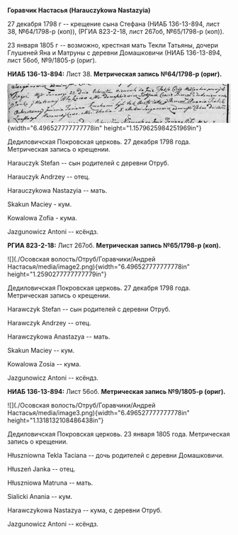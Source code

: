 **Горавчик Настасья (Harauczykowa Nastazyia)**

27 декабря 1798 г -- крещение сына Стефана (НИАБ 136-13-894, лист 38,
№64/1798-р (коп)), (РГИА 823-2-18, лист 267об, №65/1798-р (коп)).

23 января 1805 г -- возможно, крестная мать Текли Татьяны, дочери
Глушеней Яна и Матруны с деревни Домашковичи (НИАБ 136-13-894, лист
56об, №9/1805-р (ориг).

**НИАБ 136-13-894:** Лист 38. **Метрическая запись №64/1798-р (ориг).**

![](./media/492c180f37f19656b11d14f4f455804f108783f8.png){width="6.496527777777778in"
height="1.1579625984251969in"}

Дедиловичская Покровская церковь. 27 декабря 1798 года. Метрическая
запись о крещении.

Harauczyk Stefan -- сын родителей с деревни Отруб.

Harauczyk Andrzey -- отец.

Harauczykowa Nastazyia -- мать.

Skakun Maciey - кум.

Kowalowa Zofia - кума.

Jazgunowicz Antoni -- ксёндз.

**РГИА 823-2-18:** Лист 267об. **Метрическая запись №65/1798-р (коп).**

![](./Осовская волость/Отруб/Горавчики/Андрей Настасья/media/image2.png){width="6.496527777777778in"
height="1.2590277777777779in"}

Дедиловичская Покровская церковь. 27 декабря 1798 года. Метрическая
запись о крещении.

Harawczyk Stefan -- сын родителей с деревни Отруб.

Harawczyk Andrzey -- отец.

Harawczykowa Anastazya -- мать.

Skakun Maciey -- кум.

Kowalowa Zosia -- кума.

Jazgunowicz Antoni -- ксёндз.

**НИАБ 136-13-894:** Лист 56об. **Метрическая запись №9/1805-р (ориг).**

![](./Осовская волость/Отруб/Горавчики/Андрей Настасья/media/image3.png){width="6.496527777777778in"
height="1.1318132108486438in"}

Дедиловичская Покровская церковь. 23 января 1805 года. Метрическая
запись о крещении.

Hłuszniowna Tekla Taciana -- дочь родителей с деревни Домашковичи.

Hłuszeń Janka -- отец.

Hłuszniowa Matruna -- мать.

Sialicki Anania -- кум.

Harawczykowa Nastazya -- кума, с деревни Отруб.

Jazgunowicz Antoni -- ксёндз.

